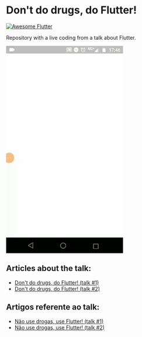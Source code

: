 # Don't do drugs, do Flutter!

<a href="https://github.com/Solido/awesome-flutter">
  <img alt="Awesome Flutter" src="https://img.shields.io/badge/Awesome-Flutter-blue.svg?longCache=true&style=flat-square" />
</a>

Repository with a live coding from a talk about Flutter.

<img src="https://raw.githubusercontent.com/JHBitencourt/flutter_talk/master/assets/app.gif" align="center">

## Articles about the talk:

- [Don't do drugs, do Flutter! (talk #1)](http://blog.juliobitencourt.com/2019/03/05/dont-do-drugs-do-flutter-1/)
- [Don't do drugs, do Flutter! (talk #2)](http://blog.juliobitencourt.com/2019/03/05/dont-do-drugs-do-flutter-2/)

## Artigos referente ao talk:

- [Não use drogas, use Flutter! (talk #1)](http://blog.juliobitencourt.com/2019/01/08/nao-use-drogas-use-flutter-talk-1/)
- [Não use drogas, use Flutter! (talk #2)](http://blog.juliobitencourt.com/2019/01/08/nao-use-drogas-use-flutter-talk-2/)
